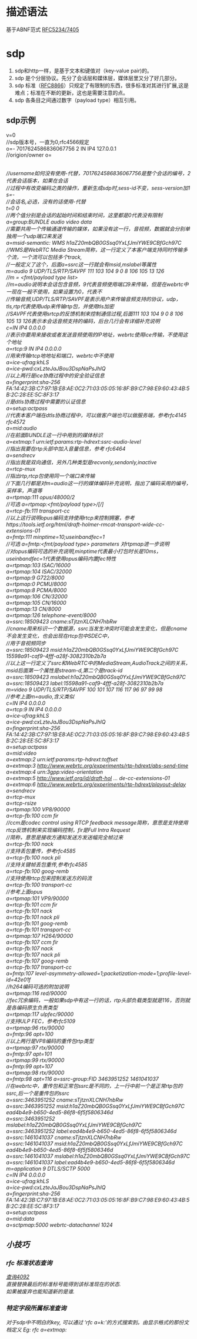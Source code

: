 # 描述语法
基于ABNF范式
[RFC5234/7405](https://www.rfc-editor.org/rfc/rfc7405.txt)
# sdp
1. sdp和http一样，是基于文本和键值对（key-value pair)的。
1. sdp 是个分层协议。先分了会话层和媒体层，媒体层里又分了好几部分。
1. sdp 标准（[RFC8866](https://tools.ietf.org/html/rfc8866)）只规定了有限制的东西，很多标准对其进行扩展,这是难点；标准在不断的更新，这也是需要注意的点。
1. sdp 各条目之间通过数字（payload type）相互引用。
## sdp示例
v=0  
//sdp版本号，一直为0,rfc4566规定  
o=- 7017624586836067756 2 IN IP4 127.0.0.1  
//origion/owner  o=<username> <session id> <version> <network type> <address type> <unicast-address>  
//username如何没有使用-代替，7017624586836067756是整个会话的编号，2代表会话版本，如果在会话  
//过程中有改变编码之类的操作，重新生成sdp时,sess-id不变，sess-version加1  
s=-  
//会话名,必选，没有的话使用-代替  
t=0 0  
//两个值分别是会话的起始时间和结束时间，这里都是0代表没有限制  
a=group:BUNDLE audio video data  
//需要共用一个传输通道传输的媒体，如果没有这一行，音视频，数据就会分别单独用一个udp端口来发送  
a=msid-semantic: WMS h1aZ20mbQB0GSsq0YxLfJmiYWE9CBfGch97C  
//WMS是WebRTC Media Stream简称，这一行定义了本客户端支持同时传输多个流，一个流可以包括多个track,  
//一般定义了这个，后面a=ssrc这一行就会有msid,mslabel等属性  
m=audio 9 UDP/TLS/RTP/SAVPF 111 103 104 9 0 8 106 105 13 126  
//m = <media><port><transport><fmt/payload type list>  
//m=audio说明本会话包含音频，9代表音频使用端口9来传输，但是在webrtc中一现在一般不使用，如果设置为0，代表不  
//传输音频,UDP/TLS/RTP/SAVPF是表示用户来传输音频支持的协议，udp，tls,rtp代表使用udp来传输rtp包，并使用tls加密  
//SAVPF代表使用srtcp的反馈机制来控制通信过程,后面111 103 104 9 0 8 106 105 13 126表示本会话音频支持的编码，后台几行会有详细补充说明  
c=IN IP4 0.0.0.0  
//表示你要用来接收或者发送音频使用的IP地址，webrtc使用ice传输，*不使用*这个地址  
a=rtcp:9 IN IP4 0.0.0.0  
//用来传输rtcp地地址和端口，webrtc中不使用  
a=ice-ufrag:khLS  
a=ice-pwd:cxLzteJaJBou3DspNaPsJhlQ  
//以上两行是ice协商过程中的安全验证信息  
a=fingerprint:sha-256 FA:14:42:3B:C7:97:1B:E8:AE:0C2:71:03:05:05:16:8F:B9:C7:98:E9:60:43:4B:5B:2C:28:EE:5C:8F3:17  
//是dtls协商过程中需要的认证信息  
a=setup:actpass  
//代表本客户端在dtls协商过程中，可以做客户端也可以做服务端，参考rfc4145 rfc4572  
a=mid:audio  
//在前面BUNDLE这一行中用到的媒体标识  
a=extmap:1 urn:ietf:params:rtp-hdrext:ssrc-audio-level  
//指出我要在rtp头部中加入音量信息，参考 rfc6464  
a=sendrecv  
//指出我是双向通信，另外几种类型是recvonly,sendonly,inactive  
a=rtcp-mux  
//指出rtp,rtcp包使用同一个端口来传输  
//下面几行都是对m=audio这一行的媒体编码补充说明，指出了编码采用的编号，采样率，声道等  
a=rtpmap:111 opus/48000/2  
//可选 a=rtpmap:<fmt/payload type><encoding name>/<clock rate>[/<encodingparameters>]  
a=rtcp-fb:111 transport-cc  
//以上这行说明opus编码支持使用rtcp来控制拥塞，参考https://tools.ietf.org/html/draft-holmer-rmcat-transport-wide-cc-extensions-01  
a=fmtp:111 minptime=10;useinbandfec=1  
//可选 a=fmtp:<fmt/payload type> parameters  对rtpmap进一步说明  
//对opus编码可选的补充说明,minptime代表最小打包时长是10ms，useinbandfec=1代表使用opus编码内置fec特性  
a=rtpmap:103 ISAC/16000  
a=rtpmap:104 ISAC/32000  
a=rtpmap:9 G722/8000  
a=rtpmap:0 PCMU/8000  
a=rtpmap:8 PCMA/8000  
a=rtpmap:106 CN/32000  
a=rtpmap:105 CN/16000  
a=rtpmap:13 CN/8000  
a=rtpmap:126 telephone-event/8000  
a=ssrc:18509423 cname:sTjtznXLCNH7nbRw  
//cname用来标识一个数据源，ssrc当发生冲突时可能会发生变化，但是cname不会发生变化，也会出现在rtcp包中SDEC中，  
//用于音视频同步  
a=ssrc:18509423 msid:h1aZ20mbQB0GSsq0YxLfJmiYWE9CBfGch97C 15598a91-caf9-4fff-a28f-3082310b2b7a  
//以上这一行定义了ssrc和WebRTC中的MediaStream,AudioTrack之间的关系，msid后面第一个属性是stream-d,第二个是track-id  
a=ssrc:18509423 mslabel:h1aZ20mbQB0GSsq0YxLfJmiYWE9CBfGch97C  
a=ssrc:18509423 label:15598a91-caf9-4fff-a28f-3082310b2b7a  
m=video 9 UDP/TLS/RTP/SAVPF 100 101 107 116 117 96 97 99 98  
//参考上面m=audio,含义类似  
c=IN IP4 0.0.0.0  
a=rtcp:9 IN IP4 0.0.0.0  
a=ice-ufrag:khLS  
a=ice-pwd:cxLzteJaJBou3DspNaPsJhlQ  
a=fingerprint:sha-256 FA:14:42:3B:C7:97:1B:E8:AE:0C2:71:03:05:05:16:8F:B9:C7:98:E9:60:43:4B:5B:2C:28:EE:5C:8F3:17  
a=setup:actpass  
a=mid:video  
a=extmap:2 urn:ietf:params:rtp-hdrext:toffset  
a=extmap:3 http://www.webrtc.org/experiments/rtp-hdrext/abs-send-time  
a=extmap:4 urn:3gpp:video-orientation  
a=extmap:5 http://www.ietf.org/id/draft-hol ... de-cc-extensions-01  
a=extmap:6 http://www.webrtc.org/experiments/rtp-hdrext/playout-delay  
a=sendrecv  
a=rtcp-mux  
a=rtcp-rsize  
a=rtpmap:100 VP8/90000  
a=rtcp-fb:100 ccm fir  
//ccm是codec control using RTCP feedback message简称，意思是支持使用rtcp反馈机制来实现编码控制，fir是Full Intra Request  
//简称，意思是接收方通知发送方发送幅完全帧过来  
a=rtcp-fb:100 nack  
//支持丢包重传，参考rfc4585  
a=rtcp-fb:100 nack pli  
//支持关键帧丢包重传,参考rfc4585  
a=rtcp-fb:100 goog-remb  
//支持使用rtcp包来控制发送方的码流  
a=rtcp-fb:100 transport-cc  
//参考上面opus  
a=rtpmap:101 VP9/90000  
a=rtcp-fb:101 ccm fir  
a=rtcp-fb:101 nack  
a=rtcp-fb:101 nack pli  
a=rtcp-fb:101 goog-remb  
a=rtcp-fb:101 transport-cc  
a=rtpmap:107 H264/90000  
a=rtcp-fb:107 ccm fir  
a=rtcp-fb:107 nack  
a=rtcp-fb:107 nack pli  
a=rtcp-fb:107 goog-remb  
a=rtcp-fb:107 transport-cc  
a=fmtp:107 level-asymmetry-allowed=1;packetization-mode=1;profile-level-id=42e01f  
//h264编码可选的附加说明  
a=rtpmap:116 red/90000  
//fec冗余编码，一般如果sdp中有这一行的话，rtp头部负载类型就是116，否则就是各编码原生负责类型  
a=rtpmap:117 ulpfec/90000  
//支持ULP FEC，参考rfc5109  
a=rtpmap:96 rtx/90000    
a=fmtp:96 apt=100    
//以上两行是VP8编码的重传包rtp类型    
a=rtpmap:97 rtx/90000  
a=fmtp:97 apt=101  
a=rtpmap:99 rtx/90000  
a=fmtp:99 apt=107  
a=rtpmap:98 rtx/90000  
a=fmtp:98 apt=116
a=ssrc-group:FID 3463951252 1461041037  
//在webrtc中，重传包和正常包ssrc是不同的，上一行中前一个是正常rtp包的ssrc,后一个是重传包的ssrc  
a=ssrc:3463951252 cname:sTjtznXLCNH7nbRw  
a=ssrc:3463951252 msid:h1aZ20mbQB0GSsq0YxLfJmiYWE9CBfGch97C ead4b4e9-b650-4ed5-86f8-6f5f5806346d  
a=ssrc:3463951252 mslabel:h1aZ20mbQB0GSsq0YxLfJmiYWE9CBfGch97C  
a=ssrc:3463951252 label:ead4b4e9-b650-4ed5-86f8-6f5f5806346d  
a=ssrc:1461041037 cname:sTjtznXLCNH7nbRw  
a=ssrc:1461041037 msid:h1aZ20mbQB0GSsq0YxLfJmiYWE9CBfGch97C ead4b4e9-b650-4ed5-86f8-6f5f5806346d  
a=ssrc:1461041037 mslabel:h1aZ20mbQB0GSsq0YxLfJmiYWE9CBfGch97C   
a=ssrc:1461041037 label:ead4b4e9-b650-4ed5-86f8-6f5f5806346d  
m=application 9 DTLS/SCTP 5000  
c=IN IP4 0.0.0.0  
a=ice-ufrag:khLS  
a=ice-pwd:cxLzteJaJBou3DspNaPsJhlQ  
a=fingerprint:sha-256 FA:14:42:3B:C7:97:1B:E8:AE:0C2:71:03:05:05:16:8F:B9:C7:98:E9:60:43:4B:5B:2C:28:EE:5C:8F3:17  
a=setup:actpass  
a=mid:data  
a=sctpmap:5000 webrtc-datachannel 1024  
## 小技巧
### rfc 标准状态查询
[查询4092](ttps://www.rfc-editor.org/info/rfc4092)  
直接替换最后的标准标号能得到该标准现在的状态.  
如果被废弃也能知道新的是谁.  
### 特定字段所属标准查询
对于sdp中不明白的key, 可以通过 ‘rfc a=k:'的方式搜索到。由显示格式的那份文档定义
Eg: rfc a=extmap: